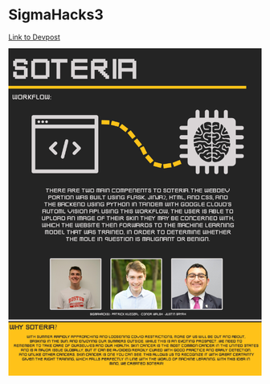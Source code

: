 # SigmaHacks3
[Link to Devpost](https://devpost.com/software/soteria-r2xqno?ref_content=user-portfolio&ref_feature=in_progress)

![image](./soteria.jpg)
